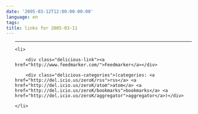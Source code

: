 ```yaml
---
date: '2005-03-12T12:00:00-00:00'
language: en
tags:
title: links for 2005-03-11
---
```



<ul class="delicious">

-------------------------------

	<li>

		<div class="delicious-link"><a href="http://www.feedmarker.com/">Feedmarker</a></div>

		<div class="delicious-categories">(categories: <a href="http://del.icio.us/zeroK/rss">rss</a> <a href="http://del.icio.us/zeroK/atom">atom</a> <a href="http://del.icio.us/zeroK/bookmarks">bookmarks</a> <a href="http://del.icio.us/zeroK/aggregator">aggregator</a>)</div>

	</li>

</ul>